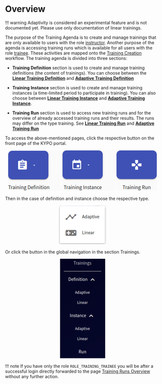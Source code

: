 # Overview

!!! warning
    Adaptivity is considered an experimental feature and is not documented yet. Please use only documentation of linear trainings.

The purpose of the Training Agenda is to create and manage trainings that are only available to users with the role [instructor](../../../user-guide-advanced/users-and-groups/roles/#instructor). Another purpose of the agenda is accessing training runs which is available for all users with the role [trainee](../../../user-guide-advanced/users-and-groups/roles/#trainee). These activities are mapped onto the [Training Creation](../../../basic-concepts/typical-workflow-for-training/#training-creation) workflow. The training agenda is divided into three sections:

* **Training Definition** section is used to create and manage training definitions (the content of trainings). You can choose between the **[Linear Training Definition](training-definition/linear-training-definition.md)** and **[Adaptive Training Definition](training-definition/adaptive-training-definition.md)**
 
* **Training Instance** section is used to create and manage training instances (a time-limited period to participate in training). You can also choose between **[Linear Training Instance](training-instance/linear-training-instance.md)** and **[Adaptive Training Instance](training-instance/adaptive-training-instance.md)**. 

* **Training Run** section is used to access new training runs and for the overview of already accessed training runs and their results. The runs may differ on the type training. See **[Linear Training Run](training-run/linear-training-run.md)** and **[Adaptive Training Run](training-run/adaptive-training-run.md)**

To access the above-mentioned pages, click the respective button on the front page of the KYPO portal. 

<p align="center">
  <img src="../../../img/user-guide-basic/training-agenda/overview/home-page-training-definition-button.png">  <img src="../../../img/user-guide-basic/training-agenda/overview/home-page-training-instance-button.png"> <img src="../../../img/user-guide-basic/training-agenda/overview/home-page-training-run-button.png">
</p>

Then in the case of definition and instance choose the respective type. 

<p align="center">
  <img src="../../../img/user-guide-basic/training-agenda/overview/home-page-adaptive-or-linear-menu.png">
</p>

Or click the button in the global navigation in the section Trainings.

<p align="center">
  <img src="../../../img/user-guide-basic/training-agenda/overview/training-agenda-left-panel.png">
</p>

!!! note
    If you have only the role `ROLE_TRAINING_TRAINEE` you will be after a successful login directly forwarded to the page [Training Runs Overview](../training-run/#training-runs-overview) without any further action.
